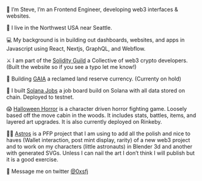 👋 I’m Steve, I’m an Frontend Engineer, developing web3 interfaces & websites.

🌲 I live in the Northwest USA near Seattle.

💻 My background is in building out dashboards, websites, and apps in Javascript using React, Nextjs, GraphQL, and Webflow.

⚔️ I am part of the [Solidity Guild](https://www.solidityguild.com/) a Collective of web3 crypto developers. (Built the website so if you see a typo let me know!)

🌱 Building [GAIA](https://github.com/gaia-dao/gaia-frontend) a reclamed land reserve currency. (Currenty on hold)

🙋 I built [Solana Jobs](http://solanajobs.xyz/) a job board build on Solana with all data stored on chain. Deployed to testnet.

😱 [Halloween Horror](https://halloweenhorror.xyz/) is a character driven horror fighting game. Loosely based off the move cabin in the woods. It includes stats, battles, items, and layered art upgrades. It is also currently deployed on Rinkeby.

🧑‍🚀 [Astros](https://astros-nft.vercel.app/) is a PFP project that I am using to add all the polish and nice to haves (Wallet interaction, post mint display, rarity) of a new web3 project and to work on my characters (little astronauts) in Blender 3d and another with generated SVGs. Unless I can nail the art I don’t think I will publish but it is a good exercise.

📱 Message me on twitter [@0xsfj](https://twitter.com/0xsfj)
